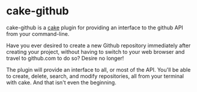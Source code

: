 # cake-github

cake-github is a [cake](http://github.com/ninjudd/cake) plugin for providing an interface to the github API from your command-line.

Have you ever desired to create a new Github repository immediately after creating your project, without having to switch to your web browser and travel to github.com to do so? Desire no longer!

The plugin will provide an interface to all, or most of the API. You'll be able to create, delete, search, and modify repositories, all from your terminal with cake. And that isn't even the beginning.
